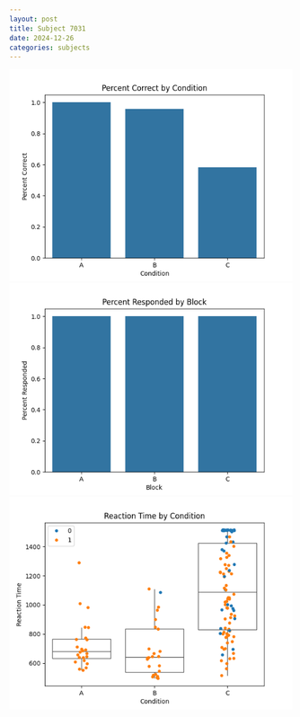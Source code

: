 ```yaml
---
layout: post
title: Subject 7031
date: 2024-12-26
categories: subjects
---
```


![](data/7031/run-8/7031_ATS_percent_correct.png)
![](data/7031/run-8/7031_ATS_percent_responded.png)
![](data/7031/run-8/7031_ATS_rt.png)
